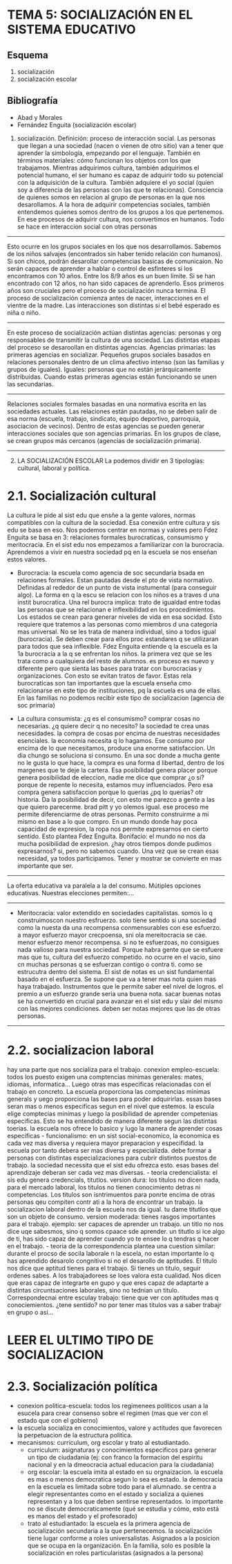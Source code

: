 # TEMA 5: SOCIALIZACIÓN EN EL SISTEMA EDUCATIVO
## Esquema
1. socialización
2. socialización escolar
## Bibliografía
- Abad y Morales
- Fernández Enguita (socialización escolar)
1. socialización. Definición: proceso de interacción social. Las personas que llegan a una sociedad (nacen o vienen de otro sitio) van a tener que aprender la simbología, empezando por el lenguaje. También en términos materiales: cómo funcionan los objetos con los que trabajamos.
Mientras adquirimos cultura, también adquirimos el potencial humano, el ser humano es capaz de adquirir todo su potencial con la adquisición de la cultura.
También adquiere el yo social (quien soy a diferencia de las personas con las que te relacionas). Consciencia de quienes somos en relacion al grupo de personas en la que nos desarollamos. A la hora de adquirir competencias sociales, también entendemos quienes somos dentro de los grupos a los que pertenemos. En ese procesos de adquirir cultura, nos convertimos en humanos. Todo se hace en interaccion social con otras personas

-----
Esto ocurre en los grupos sociales en los que nos desarrollamos. Sabemos de los niños salvajes (encontrados sin haber tenido relación con humanos). Si son chicos, podrán desarollar competencias basicas de comunicaion. No serán capaces de aprender a hablar o control de esfinteres si los encontramos con 10 años. Entre los 8/9 años es un buen límite. Si se han encontrado con 12 años, no han sido capaces de aprenderlo. Esos primeros años son cruciales pero el proceso de socialización nunca termina. El proceso de socialización comienza antes de nacer, interacciones en el vientre de la madre. Las interacciones son distintas si el bebé esperado es niña o niño.

--------
En este proceso de socialización actúan distintas agencias: personas y org responsables de transmitir la cultura de una sociedad. Las distintas etapas del proceso se desaroollan en distintas agencias.
Agencias primarias: las primeras agencias en socializar. Pequeños grupos sociales basados en relaciones personales dentro de un clima afectivo intenso (son las familias y grupos de iguales). Iguales: personas que no están jerárquicamente distribuidas.
Cuando estas primeras agencias están funcionando se unen las secundarias.

-------
Relaciones sociales formales basadas en una normativa escrita en las sociedades actuales. Las relaciones están pautadas, no se deben salir de esa norma (escuela, trabajo, sindicato, equipo deportivo, parroquia, asociacion de vecinos).
Dentro de estas agencias se pueden generar interacciones sociales que son agencias primarias. En los grupos de clase, se crean grupos más cercanos (agencias de socialización primaria).

-----
2. LA SOCIALIZACIÓN ESCOLAR
La podemos dividir en 3 tipologías: cultural, laboral y política.
# 2.1. Socialización cultural
La cultura le pide al sist edu que ensñe a la gente valores, normas compatibles con la cultura de la sociedad.
Esa conexión entre cultura y sis edu se basa en eso. Nos podemos centrar en normas y valores pero Fdez Enguita se basa en 3: relaciones formales burocraticas, consumismo y meritocracia. En el sist edu nos empezamos a familiarizar con la burocracia. Aprendemos a vivir en nuestra sociedad pq en la escuela se nos enseñan estos valores.
- Burocracia: la escuela como agencia de soc secundaria bsada en relaciones formales. Estan pautadas desde el pto de vista normativo. Definidas al rededor de un punto de vista instumental (para conseguir algo). La forma en q la escu se relacion con los niños es a traves d una instit burocratica. Una rel burocra implica: trato de igualdad entre todas las personas que se relacionan e inflexibilidad en los procedimientos. Los estados se crean para generar niveles de vida en esa socidad. Esto requiere que tratemos a las personas como miembros d una categoria mas universal. No se les trata de manera individual, sino a todos igual (burocracia). Se deben crear para ellos proc estandares q se utilizaran para todos que sea inflexible. Fdez Enguita entiende q la escuela es la 1a burocracia a la q se enfrentan los niños. la primera vez que se les trata como a cualquiera del resto de alumnos. es proceso es nuevo y diferente pero que sienta las bases para tratar con burocracias y organizaciones. Con esto se evitan tratos de favor. Estas rela burocraticas son tan importantes que la escuela enseña cmo relacionarse en este tipo de instituciones, pq la escuela es una de ellas. En las familias no podemos recibir este tipo de socializacion (agencia de soc primaria)

- La cultura consumista: ¿q es el consumismo? comprar cosas no necesarias. ¿q quiere decir q no necesito? la sociedad te crea unas necesidades. la compra de cosas por encima de nuestras necesidades esenciales. la economia necesita q lo hagamos. Ese consumo por encima de lo que necesitamos, produce una enorme satisfaccion. Un dia chungo se soluciona si consumo. En una soc donde a mucha gente no le gusta lo que hace, la compra es una forma d libertad, dentro de los margenes que te deje la cartera. Esa posibilidad genera placer porque genera posibilidad de eleccion, nadie me dice que comprar ¿o si? porque de repente lo necesita, estamos muy influenciados. Pero esa compra genera satisfaccion porque lo querias ¿pq lo querias? otr historia. Da la posibilidad de decir, con esto me parezco a gente a las que quiero parecerme. brad pitt y yo olemos igual. ese proceso me permite diferenciarme de otras personas. Permito construirme a mi mismo en base a lo que compro. En un mundo donde hay poca capacidad de expresion, la ropa nos permite expresarnos en cierto sentido. Esto plantea Fdez Enguita. Bonifacio: el mundo no nos da mucha posibilidad de expresion. ¿hay otros tiempos donde pudimos expresarnos? si, pero no sabemos cuando. Una vez que se crean esas necesidad, ya todos participamos. Tener y mostrar se convierte en mas importante que ser.
--------
La oferta educativa va paralela a la del consumo. Mútiples opciones educativas. Nuestras elecciones permiten:...

--------
- Meritocracia: valor extendido en sociedades capitalistas. somos lo q construimoscon nuestro esfruerzo. solo tiene sentido si una sociedad como la nuesta da una recompensa conmensurables con ese esfuerzo. a mayor esfuerzo mayor crecpoensa, sni ola mereitocracia se cae. menor esfuerzo menor recompensa. si no te esfuerzoas, no consigues nada valioso para nuestra sociedad. Porque habra gente que se esfuere mas que tu, cultura del esfuerzo competido. no ocurre en el vacio, sino cn muchas personas q se esfuerzan contigo o contra ti. como se estrucutra dentro del sistema. El sist de notas es un sist fundamental basado en el esfuerza. Se supone que va a tener mas nota quien mas haya trabajado. Instrumentos que le permite saber eel nivel de logros.
el premio a un esfuerzo grande seria una buena nota. sacar buenas notas se ha convertido en crucial para avanzar en el sist edu y slair del mismo con las mejores condiciones. deben ser notas mejores que las de otras personas.
------
# 2.2. socializacion laboral
hay una parte que nos socializa para el trabajo.
conexion empleo-escuela: todos los puesto exigen una comptencias minimas generales: mates, idiomas, informatica... Luego otras mas especificas relacionadas con el trabajo en concreto. La escuela proporciona las competencias minimas generals y uego proporciona las bases para poder adquirirlas. essas bases seran mas o menos especificas segun en el nivel que estemos. la escula elige comptecias minimas y luego la posibilidad de aprender competenias especificas. Esto se ha entendido de manera diferente segun las distintas toerias. la escuela nos ofrece lo basico y lugo la manera de aprender cosas especificas
    - funcionalismo: en un sist social-economico, la economica es cada vez mas diversa y requiera mayor preparacion y especifidad. la escuela por tanto debera ser mas diversa y especializda. debe formar a personas con distintas especializaciones para cubrir distintos puestos de trabajo. la sociedad necessita que el sist edu ofrezca esto. esas bases del aprendizaje deberan ser cada vez mas diversas.
    - teoria credencialista: el sis edu genera credencials, titutlos.
    version dura: los titulos no dicen nada, para el mercado laboral, los titulos no tienen conocimiento detras ni competencias. Los titulos son isntrimuentos para ponrte encima de otras personas qeu compiten contr ati a la hora de encontrar un trabajo. la socializacion laboral dentro de la escuela nos da igual. tu dame titutlos que son un objeto de consumo.
    version moderada: tienes rasgos importantes para el trabajo. ejemplo: ser capaces de aprender un trabajo. un titlo no nos dice uqe sabesmos, sino q somos cpaace sde aprender. un titutlo si ice algo de ti, has sido capaz de aprender cuando yo te ensee lo q tendras q hacer en el trabajo.
    - teoria de la correspondencia plantea una cuestion similar: durante el procso de socila laborale n la escela, no estan importante lo q has aprendido desarolo congnitivo si no el desarollo de aptitudes. El titulo nos dice que aptitud tienes para el trabajo. Si tienes un titulo, seguir ordenes sabes. A los trabajadorees se loes valora esta cualidad. Nos dicen que eras capaz de integrarte en gupo y que eres capaz de adaptarte a distintas circuntsaciones laborales, sino no tednian un titulo.
    Correspondecnai entre esculay trabajo: tiene que ver con aptitudes mas q conociemientos. ¿tene sentido?  no por tener mas titulos vas a saber trabajr en grupo o asi...

# LEER EL ULTIMO TIPO DE SOCIALIZACION
# 2.3. Socialización política
- conexion politica-escuela: todos los regimenees politicos usan a la esucela para crear consenso sobre el regimen (mas que ver con el estado que con el gobierno)
- la escuela socializa en conocimientos, valore y actitudes que favorecen la perpetuacion de la estructura politica.
- mecanismos: curriculum, org escolar y trato al estudiantado.
    - curriculum: asignaturas y conocimientos especificos para generar un tipo de ciudadania (ej: con franco la formacion del espiritu nacional y en la dmeocracia actual educacion para la ciudadania)
    - org escolar: la escuela imita al estado en su orgnaizacion. la escuela es mas o menos democratica segun lo sea es estado. 
    la democracia en la escuela es limitada sobre todo para el alumnado. se centra a elegir representantes como en el estado y socializa a quienes representan y a los que deben sentirse representados. lo importante no se discute democraticamente (qué se estudia y cómo, esto está es manos del estado y el profesorado)
    - trato al estudiantado: la escuela es la primera agencia de socialización secundaria a la que pertenecemos. la socialización tiene lugar conforme a roles universalistas. Asignados a la posicion que se ocupa en la organización. En la familia, solo es posible la socialización en roles particularistas (asignados a la persona)